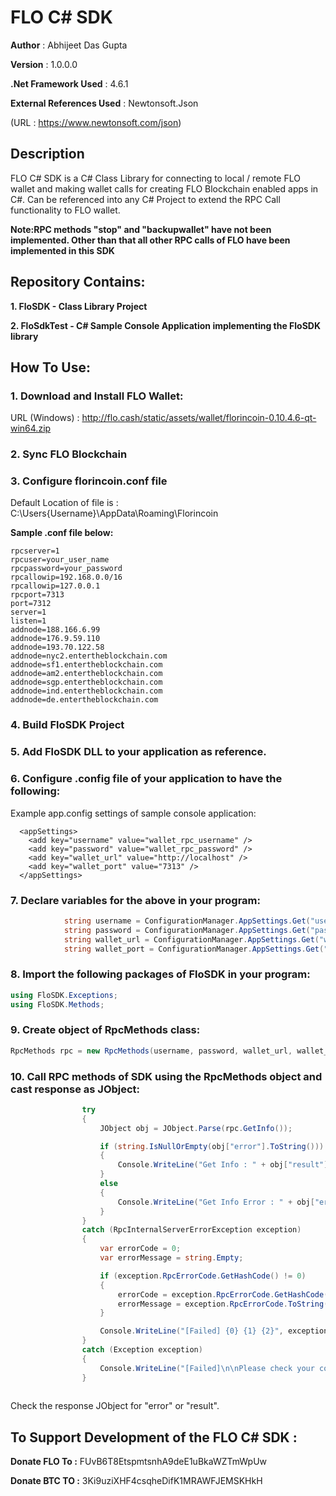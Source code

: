 # FLO C# SDK
**Author** : Abhijeet Das Gupta

**Version** : 1.0.0.0

**.Net Framework Used** : 4.6.1

**External References Used** : Newtonsoft.Json

(URL : https://www.newtonsoft.com/json)


## Description

FLO C# SDK is a C# Class Library for connecting to local / remote FLO wallet and making wallet calls for creating FLO Blockchain enabled apps in C#.
Can be referenced into any C# Project to extend the RPC Call functionality to FLO wallet.

**Note:RPC methods "stop" and "backupwallet" have not been implemented. Other than that all other RPC calls of FLO have been implemented in this SDK**

## Repository Contains:

**1. FloSDK - Class Library Project**

**2. FloSdkTest - C# Sample Console Application implementing the FloSDK library**


## How To Use:

### 1. Download and Install FLO Wallet: 
URL (Windows) : http://flo.cash/static/assets/wallet/florincoin-0.10.4.6-qt-win64.zip

### 2. Sync FLO Blockchain

### 3. Configure florincoin.conf file

Default Location of file is : C:\Users\{Username}\AppData\Roaming\Florincoin

**Sample .conf file below:**

```
rpcserver=1
rpcuser=your_user_name
rpcpassword=your_password
rpcallowip=192.168.0.0/16
rpcallowip=127.0.0.1
rpcport=7313
port=7312
server=1
listen=1
addnode=188.166.6.99
addnode=176.9.59.110
addnode=193.70.122.58
addnode=nyc2.entertheblockchain.com
addnode=sf1.entertheblockchain.com
addnode=am2.entertheblockchain.com
addnode=sgp.entertheblockchain.com
addnode=ind.entertheblockchain.com
addnode=de.entertheblockchain.com
```

### 4. Build FloSDK Project

### 5. Add FloSDK DLL to your application as reference.

### 6. Configure .config file of your application to have the following:

Example app.config settings of sample console application:
```
  <appSettings>
    <add key="username" value="wallet_rpc_username" />
    <add key="password" value="wallet_rpc_password" />
    <add key="wallet_url" value="http://localhost" />
    <add key="wallet_port" value="7313" />
  </appSettings>
```

### 7. Declare variables for the above in your program:

```C#
            string username = ConfigurationManager.AppSettings.Get("username");
            string password = ConfigurationManager.AppSettings.Get("password");
            string wallet_url = ConfigurationManager.AppSettings.Get("wallet_url");
            string wallet_port = ConfigurationManager.AppSettings.Get("wallet_port");
```
         
### 8. Import the following packages of FloSDK in your program:

```C#
using FloSDK.Exceptions;
using FloSDK.Methods;
```

### 9. Create object of RpcMethods class:

```C#
RpcMethods rpc = new RpcMethods(username, password, wallet_url, wallet_port);
```

### 10. Call RPC methods of SDK using the RpcMethods object and cast response as JObject:

```C#
                try
                {
                    JObject obj = JObject.Parse(rpc.GetInfo());

                    if (string.IsNullOrEmpty(obj["error"].ToString()))
                    {
                        Console.WriteLine("Get Info : " + obj["result"]);
                    }
                    else
                    {
                        Console.WriteLine("Get Info Error : " + obj["error"]);
                    }
                }
                catch (RpcInternalServerErrorException exception)
                {
                    var errorCode = 0;
                    var errorMessage = string.Empty;

                    if (exception.RpcErrorCode.GetHashCode() != 0)
                    {
                        errorCode = exception.RpcErrorCode.GetHashCode();
                        errorMessage = exception.RpcErrorCode.ToString();
                    }

                    Console.WriteLine("[Failed] {0} {1} {2}", exception.Message, errorCode != 0 ? "Error code: " + errorCode : string.Empty, !string.IsNullOrWhiteSpace(errorMessage) ? errorMessage : string.Empty);
                }
                catch (Exception exception)
                {
                    Console.WriteLine("[Failed]\n\nPlease check your configuration and make sure that the daemon is up and running and that it is synchronized. \n\nException: " + exception);
                }
                
```
Check the response JObject for "error" or "result".



## To Support Development of the FLO C# SDK :

**Donate FLO To :** FUvB6T8EtspmtsnhA9deE1uBkaWZTmWpUw

**Donate BTC TO :** 3Ki9uziXHF4csqheDifK1MRAWFJEMSKHkH


